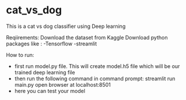 # cat_vs_dog
This is a cat vs dog classifier using Deep learning

Reqiirements:
Download the dataset from Kaggle
Download python packages like :
-Tensorflow
-streamlit

How to run:
- first run model.py file. This will create model.h5 file which will be our trained deep learning file
- then run the following command in command prompt:
    streamlit run main.py
    open browser at localhost:8501
- here you can test your model